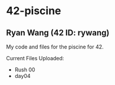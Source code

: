 # 42-piscine

## Ryan Wang (42 ID: rywang)

My code and files for the piscine for 42.

Current Files Uploaded:
- Rush 00
- day04
